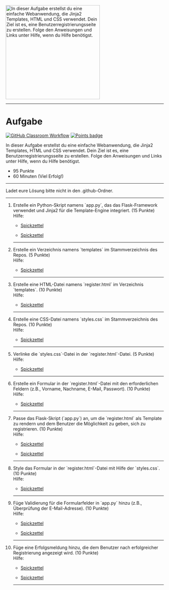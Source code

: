 <img src="https://example.com/dein-logo.jpg" alt="In dieser Aufgabe erstellst du eine einfache Webanwendung, die Jinja2 Templates, HTML und CSS verwendet. Dein Ziel ist es, eine Benutzerregistrierungsseite zu erstellen. Folge den Anweisungen und Links unter Hilfe, wenn du Hilfe benötigst." width="300"/>

---
# Aufgabe
[![GitHub Classroom Workflow](https://github.com/helsoc7/benutzerregistrierung/actions/workflows/classroom.yml/badge.svg)](https://github.com/helsoc7/benutzerregistrierung/actions/workflows/classroom.yml) [![Points badge](../../blob/badges/.github/badges/points.svg)](../../actions) 

In dieser Aufgabe erstellst du eine einfache Webanwendung, die Jinja2 Templates, HTML und CSS verwendet. Dein Ziel ist es, eine Benutzerregistrierungsseite zu erstellen. Folge den Anweisungen und Links unter Hilfe, wenn du Hilfe benötigst.
* 95 Punkte
* 60 Minuten (Viel Erfolg!)

---
<p>Ladet eure Lösung bitte nicht in den .github-Ordner.  </p>

---
<ol>
<li> Erstelle ein Python-Skript namens `app.py`, das das Flask-Framework verwendet und Jinja2 für die Template-Engine integriert. (15 Punkte)</li>
Hilfe: 
<ul><li><a href="https://flask.palletsprojects.com/">Spickzettel</a></li></ul> 
<ul><li><a href="https://jinja.palletsprojects.com/en/3.0.x/intro/">Spickzettel</a></li></ul> 

---
<li> Erstelle ein Verzeichnis namens `templates` im Stammverzeichnis des Repos. (5 Punkte)</li>
Hilfe: 
<ul><li><a href="https://jinja.palletsprojects.com/en/3.0.x/templates/">Spickzettel</a></li></ul> 

---
<li> Erstelle eine HTML-Datei namens `register.html` im Verzeichnis `templates`. (10 Punkte)</li>
Hilfe: 
<ul><li><a href="https://www.w3schools.com/html/">Spickzettel</a></li></ul> 

---
<li> Erstelle eine CSS-Datei namens `styles.css` im Stammverzeichnis des Repos. (10 Punkte)</li>
Hilfe: 
<ul><li><a href="https://www.w3schools.com/css/">Spickzettel</a></li></ul> 

---
<li> Verlinke die `styles.css`-Datei in der `register.html`-Datei. (5 Punkte)</li>
Hilfe: 
<ul><li><a href="https://www.w3schools.com/css/css_howto.asp">Spickzettel</a></li></ul> 

---
<li> Erstelle ein Formular in der `register.html`-Datei mit den erforderlichen Feldern (z.B., Vorname, Nachname, E-Mail, Passwort). (10 Punkte)</li>
Hilfe: 
<ul><li><a href="https://www.w3schools.com/html/html_forms.asp">Spickzettel</a></li></ul> 

---
<li> Passe das Flask-Skript (`app.py`) an, um die `register.html` als Template zu rendern und dem Benutzer die Möglichkeit zu geben, sich zu registrieren. (10 Punkte)</li>
Hilfe: 
<ul><li><a href="https://flask.palletsprojects.com/en/3.0.x/quickstart/">Spickzettel</a></li></ul> 
<ul><li><a href="https://jinja.palletsprojects.com/en/3.0.x/intro/">Spickzettel</a></li></ul> 

---
<li> Style das Formular in der `register.html`-Datei mit Hilfe der `styles.css`. (10 Punkte)</li>
Hilfe: 
<ul><li><a href="https://www.w3schools.com/css/css_howto.asp">Spickzettel</a></li></ul> 

---
<li> Füge Validierung für die Formularfelder in `app.py` hinzu (z.B., Überprüfung der E-Mail-Adresse). (10 Punkte)</li>
Hilfe: 
<ul><li><a href="https://flask.palletsprojects.com/en/3.0.x/patterns/wtforms/">Spickzettel</a></li></ul> 
<ul><li><a href="https://wtforms.readthedocs.io/en/stable/">Spickzettel</a></li></ul> 

---
<li> Füge eine Erfolgsmeldung hinzu, die dem Benutzer nach erfolgreicher Registrierung angezeigt wird. (10 Punkte)</li>
Hilfe: 
<ul><li><a href="https://flask.palletsprojects.com/en/3.0.x/patterns/flashing/">Spickzettel</a></li></ul> 
<ul><li><a href="https://jinja.palletsprojects.com/en/3.0.x/templates/">Spickzettel</a></li></ul> 

---
</ol>
